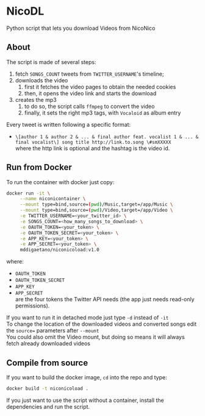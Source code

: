 # NicoDL
Python script that lets you download Videos from NicoNico

## About
The script is made of several steps:
1. fetch `SONGS_COUNT` tweets from `TWITTER_USERNAME`'s timeline;
1. downloads the video
    1. first it fetches the video pages to obtain the needed cookies
    1. then, it opens the video link and starts the download
1. creates the mp3
   1. to do so, the script calls `ffmpeg` to convert the video
   1. finally, it sets the right mp3 tags, with `Vocaloid` as album entry

Every tweet is written following a specific format:
* `\[author 1 & author 2 & ... & final author feat. vocalist 1 & ... & final vocalist\] song title http://link.to.song \#smXXXXX`  
where the http link is optional and the hashtag is the video id.

## Run from Docker
To run the container with docker just copy:
```sh
docker run -it \
     --name niconicontainer \
     --mount type=bind,source=(pwd)/Music,target=/app/Music \
     --mount type=bind,source=(pwd)/Video,target=/app/Video \
     -e TWITTER_USERNAME=<your_twitter_id> \
     -e SONGS_COUNT=<how_many_songs_to_download> \
     -e OAUTH_TOKEN=<your_token> \
     -e OAUTH_TOKEN_SECRET=<your_token> \
     -e APP_KEY=<your_token> \
     -e APP_SECRET=<your_token> \
     mddigaetano/niconicoload:v1.0
```
where:
* `OAUTH_TOKEN`
* `OAUTH_TOKEN_SECRET`
* `APP_KEY`
* `APP_SECRET`  
are the four tokens the Twitter API needs (the app just needs read-only permissions).

If you want to run it in detached mode just type `-d` instead of `-it`  
To change the location of the downloaded videos and converted songs edit the `source=` parameters after `--mount`  
You could also omit the Video mount, but doing so means it will always fetch already downloaded videos

## Compile from source
If you want to build the docker image, `cd` into the repo and type:
```sh
docker build -t niconicoload .
```

If you just want to use the script without a container, install the dependencies and run the script.  
